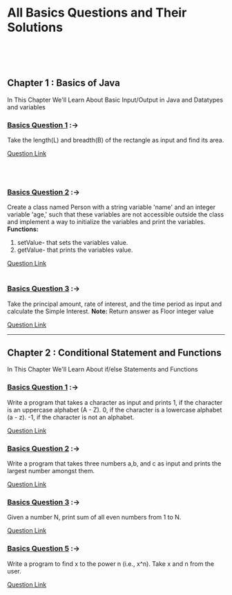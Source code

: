 <html>
<head>

</head>
<body>
<h1>All Basics Questions and Their Solutions</h1>
<br><br><br>
<h2>Chapter 1 : Basics of Java</h2>
<p>In This Chapter We'll Learn About Basic Input/Output in Java and Datatypes and variables</p>
<h3><a href="CodingNinja/P1_C1_CN.java">Basics Question 1</a> :-></h3>
<p>
Take the length(L) and breadth(B) of the rectangle as input and find its area.
</p>
<a href="https://www.codingninjas.com/studio/problems/print-name-and-age_1172166?">Question Link</a>

<br><br>
<h3><a href="CodingNinja/P2_C1_CN.java">Basics Question 2</a> :-></h3>
<p>
Create a class named Person with a string variable 'name' and an integer variable 'age,'
such that these variables are not accessible outside the class and implement a
way to initialize the variables and print the variables.
    <strong>Functions:</strong>
<ol>
<li>setValue- that sets the variables value.</li>
<li>getValue- that prints the variables value.</li>
</ol>
<a href="https://www.codingninjas.com/studio/problems/find-area-of-rectangle_1112574?">Question Link</a>
<br><br>

<h3><a href="CodingNinja/P3_C1_CN.java">Basics Question 3</a> :-></h3>
<p>Take the principal amount, rate of interest,
and the time period as input and calculate the Simple Interest.
<strong>Note:</strong> Return answer as Floor integer value</p>
<a href="https://www.codingninjas.com/studio/problems/calulate-simple-interest_1112579?">Question Link</a>

<hr>
<h2>Chapter 2 : Conditional Statement and Functions</h2>
<p>In This Chapter We'll Learn About if/else Statements and Functions</p>
<h3><a href="CodingNinja/P1_C2_CN.java">Basics Question 1</a> :-></h3>
<p>
Write a program that takes a character as input and prints
1, if the character is an uppercase alphabet (A - Z).
0, if the character is a lowercase alphabet (a - z).
-1, if the character is not an alphabet.
</p>
<a href="https://www.codingninjas.com/studio/problems/find-character-case_58513?">Question Link</a>


<h3><a href="CodingNinja/P3_C2_CN.java">Basics Question 2</a> :-></h3>
<p>
    Write a program that takes three numbers a,b, and c as input and prints the largest number amongst them.
</p>
<a href="https://www.codingninjas.com/studio/problems/largest-of-3-numbers_1115772?">Question Link</a>


<h3><a href="CodingNinja/P3_C2_CN.java">Basics Question 3</a> :-></h3>
<p>
    Given a number N, print sum of all even numbers from 1 to N.
</p>
<a href="https://www.codingninjas.com/studio/problems/sum-of-even-numbers-till-n_1115666?">Question Link</a>


<h3><a href="CodingNinja/P5_C2_CN.java">Basics Question 5</a> :-></h3>
<p>
    Write a program to find x to the power n (i.e., x^n). Take x and n from the user.
</p>
<a href="https://www.codingninjas.com/studio/problems/find-power-of-a-number_1115717?">Question Link</a>

</body>

